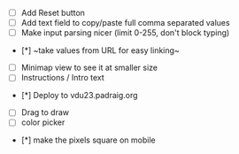 - [ ] Add Reset button
- [ ] Add text field to copy/paste full comma separated values
- [ ] Make input parsing nicer (limit 0-255, don't block typing)
- [*] ~take values from URL for easy linking~
- [ ] Minimap view to see it at smaller size
- [ ] Instructions / Intro text
- [*] Deploy to vdu23.padraig.org
- [ ] Drag to draw
- [ ] color picker
- [*] make the pixels square on mobile
